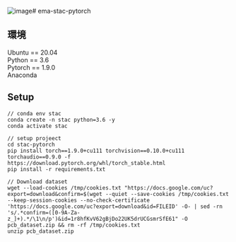 ![image](https://github.com/axuy312/ema-stac-pytorch/assets/44252923/40750584-6b65-47bb-9c92-5d219e4a9fe8)# ema-stac-pytorch

## 環境
Ubuntu == 20.04  
Python == 3.6  
Pytorch == 1.9.0  
Anaconda


## Setup
	// conda env stac
	conda create -n stac python=3.6 -y
	conda activate stac  
 	
	// setup projeect
 	cd stac-pytorch
	pip install torch==1.9.0+cu111 torchvision==0.10.0+cu111 torchaudio==0.9.0 -f https://download.pytorch.org/whl/torch_stable.html
	pip install -r requirements.txt
 	
  	// Download dataset
 	wget --load-cookies /tmp/cookies.txt "https://docs.google.com/uc?export=download&confirm=$(wget --quiet --save-cookies /tmp/cookies.txt --keep-session-cookies --no-check-certificate 'https://docs.google.com/uc?export=download&id=FILEID' -O- | sed -rn 's/.*confirm=([0-9A-Za-z_]+).*/\1\n/p')&id=1r8hfKvV62gBjDo22UK5drUCGsmrSfE61" -O pcb_dataset.zip && rm -rf /tmp/cookies.txt
	unzip pcb_dataset.zip

 
